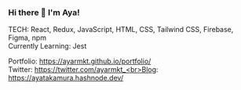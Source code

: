 ### Hi there 👋 I'm Aya!

TECH: React, Redux, JavaScript, HTML, CSS, Tailwind CSS, Firebase, Figma, npm<br>
Currently Learning: Jest

Portfolio: https://ayarmkt.github.io/portfolio/<br>Twitter: https://twitter.com/ayarmkt_<br>Blog: https://ayatakamura.hashnode.dev/
